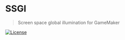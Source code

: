 # SSGI
> Screen space global illumination for GameMaker

[![License](https://img.shields.io/github/license/kraifpatrik/SSGI)](LICENSE)
